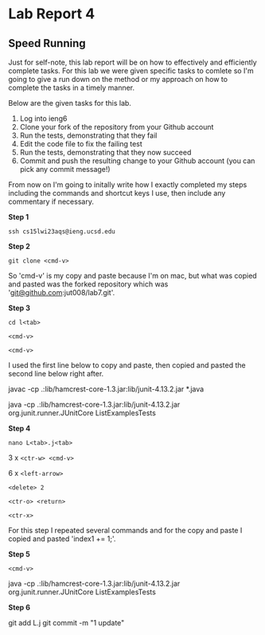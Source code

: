 # Lab Report 4
## Speed Running
Just for self-note, this lab report will be on how to effectively and efficiently complete tasks. For this lab we were given specific tasks to comlete so I'm going to give a run down on the method or my approach on how to complete the tasks in a timely manner.

Below are the given tasks for this lab.
1. Log into ieng6
2. Clone your fork of the repository from your Github account
3. Run the tests, demonstrating that they fail
4. Edit the code file to fix the failing test
5. Run the tests, demonstrating that they now succeed
6. Commit and push the resulting change to your Github account (you can pick any commit message!)

From now on I'm going to initally write how I exactly completed my steps including the commands and shortcut keys I use, then include any commentary if necessary.

**Step 1**

`ssh cs15lwi23aqs@ieng.ucsd.edu`

**Step 2**

`git clone <cmd-v>`

So 'cmd-v' is my copy and paste because I'm on mac, but what was copied and pasted was the forked repository which was 'git@github.com:jut008/lab7.git'.

**Step 3**

`cd l<tab>`

`<cmd-v>`

`<cmd-v>`

I used the first line below to copy and paste, then copied and pasted the second line below right after.

javac -cp .:lib/hamcrest-core-1.3.jar:lib/junit-4.13.2.jar *.java

java -cp .:lib/hamcrest-core-1.3.jar:lib/junit-4.13.2.jar org.junit.runner.JUnitCore ListExamplesTests

**Step 4**

`nano L<tab>.j<tab>`

3 x `<ctr-w> <cmd-v>`

6 x `<left-arrow>`
  
`<delete> 2`

`<ctr-o> <return>`
 
`<ctr-x>`

For this step I repeated several commands and for the copy and paste I copied and pasted 'index1 += 1;'.
  
**Step 5**

`<cmd-v>`

java -cp .:lib/hamcrest-core-1.3.jar:lib/junit-4.13.2.jar org.junit.runner.JUnitCore ListExamplesTests

**Step 6**
  
git add L<tab>.j<tab>
git commit -m "1 update"
